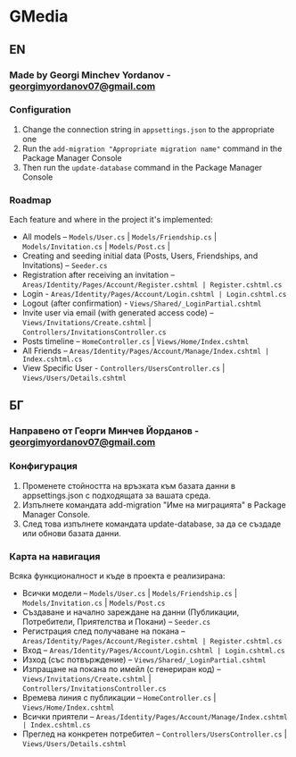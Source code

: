# GMedia

## EN

### Made by Georgi Minchev Yordanov - georgimyordanov07@gmail.com

### Configuration
1. Change the connection string in `appsettings.json` to the appropriate one
2. Run the `add-migration "Appropriate migration name"` command in the Package Manager Console
3. Then run the `update-database` command in the Package Manager Console

### Roadmap
Each feature and where in the project it's implemented:

- All models – `Models/User.cs` | `Models/Friendship.cs` | `Models/Invitation.cs` | `Models/Post.cs` | 
- Creating and seeding initial data (Posts, Users, Friendships, and Invitations) – `Seeder.cs`
- Registration after receiving an invitation – `Areas/Identity/Pages/Account/Register.cshtml | Register.cshtml.cs`
- Login - `Areas/Identity/Pages/Account/Login.cshtml | Login.cshtml.cs`
- Logout (after confirmation) - `Views/Shared/_LoginPartial.cshtml`
- Invite user via email (with generated access code) – `Views/Invitations/Create.cshtml` | `Controllers/InvitationsController.cs`
- Posts timeline – `HomeController.cs` | `Views/Home/Index.cshtml`
- All Friends – `Areas/Identity/Pages/Account/Manage/Index.cshtml | Index.cshtml.cs`
- View Specific User - `Controllers/UsersController.cs` | `Views/Users/Details.cshtml`

## БГ

### Направено от Георги Минчев Йорданов - georgimyordanov07@gmail.com

### Конфигурация
1. Променете стойността на връзката към базата данни в appsettings.json с подходящата за вашата среда.
2. Изпълнете командата add-migration "Име на миграцията" в Package Manager Console.
3. След това изпълнете командата update-database, за да се създаде или обнови базата данни.

### Карта на навигация
Всяка функционалност и къде в проекта е реализирана:

- Всички модели – `Models/User.cs` | `Models/Friendship.cs` | `Models/Invitation.cs` | `Models/Post.cs`
- Създаване и начално зареждане на данни (Публикации, Потребители, Приятелства и Покани) – `Seeder.cs`
- Регистрация след получаване на покана – `Areas/Identity/Pages/Account/Register.cshtml | Register.cshtml.cs`
- Вход – `Areas/Identity/Pages/Account/Login.cshtml | Login.cshtml.cs`
- Изход (със потвърждение) – `Views/Shared/_LoginPartial.cshtml`
- Изпращане на покана по имейл (с генериран код) – `Views/Invitations/Create.cshtml` | `Controllers/InvitationsController.cs`
- Времева линия с публикации – `HomeController.cs` | `Views/Home/Index.cshtml`
- Всички приятели – `Areas/Identity/Pages/Account/Manage/Index.cshtml | Index.cshtml.cs`
- Преглед на конкретен потребител – `Controllers/UsersController.cs` | `Views/Users/Details.cshtml`
